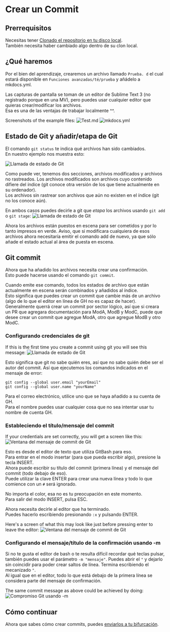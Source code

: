 # Crear un Commit

## Prerrequisitos

Necesitas tener [Clonado el repositorio en tu disco local](/Contribute/LocalClone/Clone).  
También necesita haber cambiado algo dentro de su clon local.

## ¿Qué haremos

Por el bien del aprendizaje, crearemos un archivo llamado `Prueba. d` el cual estará disponible en `Funciones avanzadas/té/prueba` y añádelo a mkdocs.yml.

Las capturas de pantalla se toman de un editor de Sublime Text 3 (no registrado porque en una MV), pero puedes usar cualquier editor que quieras crear/modificar los archivos.  
Esa es una de las ventajas de trabajar localmente ^^.

Screenshots of the example files: ![Test.md](/Contribute/LocalClone/assets/Example1_TestMD.png) ![mkdocs.yml](/Contribute/LocalClone/assets/Example1_mkdocsYML.png)

## Estado de Git y añadir/etapa de Git

El comando `git status` te indica qué archivos han sido cambiados.  
En nuestro ejemplo nos muestra esto:

![Llamada de estado de Git](/Contribute/LocalClone/assets/Example1_Bash_GitStatus.png)

Como puede ver, tenemos dos secciones, archivos modificados y archivos no rastreados. Los archivos modificados son archivos cuyo contenido difiere del índice (git conoce otra versión de los que tiene actualmente en su ordenador).  
Los archivos sin rastrear son archivos que aún no existen en el índice (git no los conoce aún).

En ambos casos puedes decirle a git que *etapa* los archivos usando `git add` o `git stage`: ![Llamada de estado de Git](/Contribute/LocalClone/assets/Example1_Bash_GitStatus2.png)

Ahora los archivos están puestos en escena para ser cometidos y por lo tanto impresos en verde. Aviso, que si modificara cualquiera de esos archivos ahora necesitaría emitir el comando add de nuevo, ya que sólo añade el estado actual al área de puesta en escena.

## Git commit

Ahora que ha añadido los archivos necesita crear una confirmación.  
Esto puede hacerse usando el comando `git commit`.

Cuando emite ese comando, todos los estados de archivo que están actualmente en escena serán combinados y añadidos al índice.  
Esto significa que puedes crear un commit que cambie más de un archivo (algo de lo que el editor en línea de GH no es capaz de hacer).  
Generalmente querrá crear un commit por sector lógico, así que si creara un PR que agregara documentación para ModA, ModB y ModC, puede que desee crear un commit que agregue ModA, otro que agregue ModB y otro ModC.

### Configurando credenciales de git

If this is the first time you create a commit using git you will see this message: ![Llamada de estado de Git](/Contribute/LocalClone/assets/Example1_Bash_GitCommit_CredentialError.png)

Esto significa que git no sabe quién eres, así que no sabe quién debe ser el autor del commit. Así que ejecutemos los comandos indicados en el mensaje de error:

    git config --global user.email "yourEmail"
    git config --global user.name "yourName"
    

Para el correo electrónico, utilice uno que se haya añadido a su cuenta de GH.  
Para el nombre puedes usar cualquier cosa que no sea intentar usar tu nombre de cuenta GH.

### Estableciendo el título/mensaje del commit

If your credentials are set correctly, you will get a screen like this: ![Ventana del mensaje de commit de Git](/Contribute/LocalClone/assets/Example1_Bash_GitCommit_Message1.png)

Esto es desde el editor de texto que utiliza GitBash para eso.  
Para entrar en el modo insertar (para que pueda escribir algo), presione la tecla INSERT.  
Ahora puede escribir su título del commit (primera línea) y el mensaje del commit (todo debajo de eso).  
Puede utilizar la clave ENTER para crear una nueva línea y todo lo que comience con un `#` será ignorado.

No importa el color, esa no es tu preocupación en este momento.  
Para salir del modo INSERT, pulsa ESC.

Ahora necesita decirle al editor que ha terminado.  
Puedes hacerlo escribiendo presionando `:x` y pulsando ENTER.

Here's a screen of what this may look like just before pressing enter to leave the editor: ![Ventana del mensaje de commit de Git](/Contribute/LocalClone/assets/Example1_Bash_GitCommit_Message2.png)

### Configurando el mensaje/título de la confirmación usando -m

Si no te gusta el editor de bash o te resulta difícil recordar qué teclas pulsar, también puedes usar el parámetro `-m "mensaje"`. Puedes abrir el `"` y dejarlo sin coincidir para poder crear saltos de línea. Termina escribiendo el mecanizado `"`.  
Al igual que en el editor, todo lo que está debajo de la primera línea se considera parte del mensaje de confirmación.

The same commit message as above could be achieved by doing: ![Compromiso Git usando -m](/Contribute/LocalClone/assets/Example1_Bash_GitCommit_MessageParameter.png)

## Cómo continuar

Ahora que sabes cómo crear commits, puedes [enviarlos a tu bifurcación](/Contribute/LocalClone/Push/).